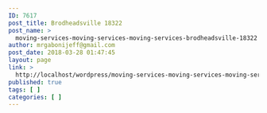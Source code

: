 ```yaml
---
ID: 7617
post_title: Brodheadsville 18322
post_name: >
  moving-services-moving-services-moving-services-brodheadsville-18322
author: mrgabonijeff@gmail.com
post_date: 2018-03-28 01:47:45
layout: page
link: >
  http://localhost/wordpress/moving-services-moving-services-moving-services-brodheadsville-18322/
published: true
tags: [ ]
categories: [ ]
---
```


